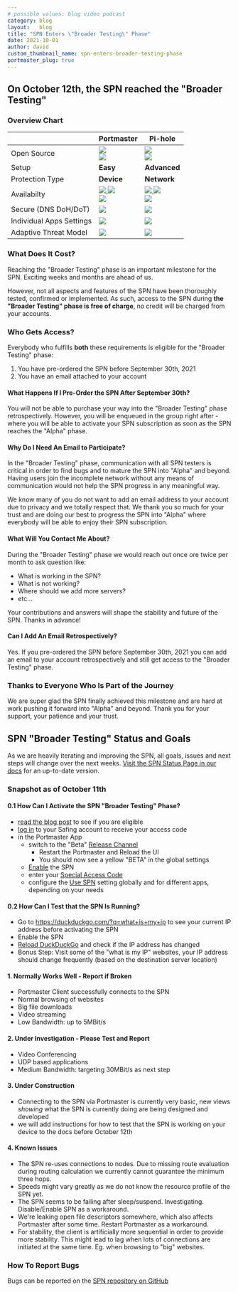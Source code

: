 ```yaml
---
# possible values: blog video podcast
category: blog
layout:   blog
title: "SPN Enters \"Broader Testing\" Phase"
date: 2021-10-01
author: david
custom_thumbnail_name: spn-enters-broader-testing-phase
portmaster_plug: true
---
```


## On October 12th, the SPN reached the "Broader Testing"

### Overview Chart

<div class="table">
  <table>
    <colgroup>
      <col>
      <col class="highlight">
      <col>
    </colgroup>
    <thead>
      <tr>
        <th></th>
        <th>Portmaster</th>
        <th>Pi-hole</th>
      </tr>
    </thead>
    <tbody>
      <tr>
        <td>Open Source</td>
        <td class="link">
          <a href="{{ site.github_url }}/portmaster" class="exclude-external-icon">
            <div>
              <img src="{{ site.img_url }}icons/tick.svg">
            </div>
            <img src="{{ site.img_url }}icons/external-black.svg">
          </a>
        </td>
        <td class="link">
          <a href="https://github.com/pi-hole/pi-hole/" class="exclude-external-icon">
            <div>
              <img src="{{ site.img_url }}icons/tick.svg">
            </div>
            <img src="{{ site.img_url }}icons/external-black.svg">
          </a>
        </td>
      </tr>
      <tr>
        <td>Setup</td>
        <td><strong>Easy</strong></td>
        <td><strong>Advanced</strong></td>
      </tr>
      <tr>
        <td>Protection Type</td>
        <td><strong>Device</strong></td>
        <td><strong>Network</strong></td>
      </tr>
      <tr>
        <td>Availabilty</td>
        <td class="link">
          <a href="{{ site.portmaster_url }}#downloads">
            <div>
              <img src="{{ site.img_url }}icons/windows.svg">
              <img src="{{ site.img_url }}icons/linux.svg">
            </div>
            <img src="{{ site.img_url }}icons/external-black.svg">
          </a>
        </td>
        <td class="link">
          <a href="https://docs.pi-hole.net/main/prerequisites/#supported-operating-systems" class="exclude-external-icon">
            <div>
              <img src="{{ site.img_url }}icons/linux.svg">
              <img src="{{ site.img_url }}icons/docker.svg">
            </div>
            <img src="{{ site.img_url }}icons/external-black.svg">
          </a>
        </td>
      </tr>
      <tr>
        <td>Secure (DNS DoH/DoT)</td>
        <td><img src="{{ site.img_url }}icons/tick.svg"></td>
        <td><img src="{{ site.img_url }}icons/tick.svg"></td>
      </tr>
      <tr>
        <td>Individual Apps Settings</td>
        <td><img src="{{ site.img_url }}icons/tick.svg"></td>
        <td><img src="{{ site.img_url }}icons/cross.svg"></td>
      </tr>
      <tr>
        <td>Adaptive Threat Model</td>
        <td><img src="{{ site.img_url }}icons/tick.svg"></td>
        <td><img src="{{ site.img_url }}icons/cross.svg"></td>
      </tr>
    </tbody>
  </table>
</div>

### What Does It Cost?

Reaching the "Broader Testing" phase is an important milestone for the SPN. Exciting weeks and months are ahead of us.

However, not all aspects and features of the SPN have been thoroughly tested, confirmed or implemented. As such, access to the SPN during **the "Broader Testing" phase is free of charge**, no credit will be charged from your accounts.

### Who Gets Access?

Everybody who fulfills **both** these requirements is eligible for the "Broader Testing" phase:

1. You have pre-ordered the SPN before September 30th, 2021
2. You have an email attached to your account

#### What Happens If I Pre-Order the SPN After September 30th?

You will not be able to purchase your way into the "Broader Testing" phase retrospectively. However, you will be enqueued in the group right after - where you will be able to activate your SPN subscription as soon as the SPN reaches the "Alpha" phase.

#### Why Do I Need An Email to Participate?

In the "Broader Testing" phase, communication with all SPN testers is critical in order to find bugs and to mature the SPN into "Alpha" and beyond. Having users join the incomplete network without any means of communication would not help the SPN progress in any meaningful way.

We know many of you do not want to add an email address to your account due to privacy and we totally respect that. We thank you so much for your trust and are doing our best to progress the SPN into "Alpha" where everybody will be able to enjoy their SPN subscription.

#### What Will You Contact Me About?

During the "Broader Testing" phase we would reach out once ore twice per month to ask question like:

- What is working in the SPN?
- What is not working?
- Where should we add more servers?
- etc...

Your contributions and answers will shape the stability and future of the SPN. Thanks in advance!

#### Can I Add An Email Retrospectively?

Yes. If you pre-ordered the SPN before September 30th, 2021 you can add an email to your account retrospectively and still get access to the "Broader Testing" phase.

### Thanks to Everyone Who Is Part of the Journey

We are super glad the SPN finally achieved this milestone and are hard at work pushing it forward into "Alpha" and beyond. Thank you for your support, your patience and your trust.

## SPN "Broader Testing" Status and Goals

As we are heavily iterating and improving the SPN, all goals, issues and next steps will change over the next weeks. [Visit the SPN Status Page in our docs](https://docs.safing.io/spn/broader-testing/status) for an up-to-date version.

### Snapshot as of October 11th

#### 0.1 How Can I Activate the SPN "Broader Testing" Phase?

- [read the blog post](https://safing.io/blog/2021/10/01/spn-enters-broader-testing-phase/) to see if you are eligible
- [log in](https://account.safing.io) to your Safing account to receive your access code
- in the Portmaster App
  - switch to the "Beta" [Release Channel](https://docs.safing.io/portmaster/settings#core/releaseChannel)
    - Restart the Portmaster and Reload the UI
    - You should now see a yellow "BETA" in the global settings
  - [Enable](https://docs.safing.io/portmaster/settings#spn/enable) the SPN
  - enter your [Special Access Code](https://docs.safing.io/portmaster/settings#spn/specialAccessCode)
  - configure the [Use SPN](https://docs.safing.io/portmaster/settings#spn/useSPN) setting globally and for different apps, depending on your needs

#### 0.2 How Can I Test that the SPN Is Running?

- Go to <https://duckduckgo.com/?q=what+is+my+ip> to see your current IP address before activating the SPN
- Enable the SPN
- [Reload DuckDuckGo](https://duckduckgo.com/?q=what+is+my+ip) and check if the IP address has changed
- Bonus Step: Visit some of the "what is my IP" websites, your IP address should change frequently (based on the destination server location)

#### 1. Normally Works Well - Report if Broken [](https://github.com/safing/spn/issues)

- Portmaster Client successfully connects to the SPN
- Normal browsing of websites
- Big file downloads
- Video streaming
- Low Bandwidth: up to 5MBit/s

#### 2. Under Investigation - Please Test and Report [](https://github.com/safing/spn/issues)

- Video Conferencing
- UDP based applications
- Medium Bandwidth: targeting 30MBit/s as next step

#### 3. Under Construction

- Connecting to the SPN via Portmaster is currently very basic, new views _showing_ what the SPN is currently doing are being designed and developed
- we will add instructions for how to test that the SPN is working on your device to the docs before October 12th

#### 4. Known Issues

- The SPN re-uses connections to nodes. Due to missing route evaluation during routing calculation we currently cannot guarantee the minimum three hops.
- Speeds might vary greatly as we do not know the resource profile of the SPN yet.
- The SPN seems to be failing after sleep/suspend. Investigating. Disable/Enable SPN as a workaround.
- We're leaking open file descriptors somewhere, which also affects Portmaster after some time. Restart Portmaster as a workaround.
- For stability, the client is artificially more sequential in order to provide more stability. This might lead to lag when lots of connections are initiated at the same time. Eg. when browsing to "big" websites.

### How To Report Bugs

Bugs can be reported on the [SPN repository on GitHub](https://github.com/safing/spn/issues)
